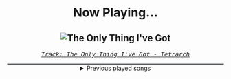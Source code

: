 <div align="center"> 
<h1>Now Playing...</h1>

![The Only Thing I've Got](https://i.scdn.co/image/ab67616d00001e02fd0e05395de69a6a1426916d)
--
_<samp><a href="https://open.spotify.com/track/2ZlWWh8OMxlhLanJG2na5E">Track: The Only Thing I've Got - Tetrarch</a></samp>_

<div style="border: 1px #4B5054 solid"></div>
<details>
  <summary>
    Previous played songs
  </summary>
  <table>
    <thead>
      <tr>
        <th>
          Artist
        </th>
        <th>
          Song
        </th>
        <th>
          Link
        </th>
      </tr>
    </thead>
    <tbody>
      <tr><td>Tetrarch</td><td>The Only Thing I've Got</td><td><a href="https://open.spotify.com/track/2ZlWWh8OMxlhLanJG2na5E">https://open.spotify.com/track/2ZlWWh8OMxlhLanJG2na5E</a></td></tr><tr><td>Tetrarch</td><td>Headspace</td><td><a href="https://open.spotify.com/track/2mhadCMFroFLXw5gd4xvXo">https://open.spotify.com/track/2mhadCMFroFLXw5gd4xvXo</a></td></tr><tr><td>Tetrarch</td><td>The Ugly Side of Me</td><td><a href="https://open.spotify.com/track/5lB3HjnPD2ynRnmzhEjnYC">https://open.spotify.com/track/5lB3HjnPD2ynRnmzhEjnYC</a></td></tr><tr><td>Tetrarch</td><td>Anything Like Myself</td><td><a href="https://open.spotify.com/track/7A8VQqrpJVld15zzPjV2vU">https://open.spotify.com/track/7A8VQqrpJVld15zzPjV2vU</a></td></tr><tr><td>Sabaton</td><td>Hordes of Khan</td><td><a href="https://open.spotify.com/track/0iKl4lIShzrEV904iGjIfE">https://open.spotify.com/track/0iKl4lIShzrEV904iGjIfE</a></td></tr><tr><td>B-Lion</td><td>Destruction Pulse</td><td><a href="https://open.spotify.com/track/4ladnmpUuC9dZGZ8nesvOg">https://open.spotify.com/track/4ladnmpUuC9dZGZ8nesvOg</a></td></tr><tr><td>CANTERVICE</td><td>Point of No Return</td><td><a href="https://open.spotify.com/track/5m6yeyyhbsDcQTagarSB1I">https://open.spotify.com/track/5m6yeyyhbsDcQTagarSB1I</a></td></tr><tr><td>CANTERVICE</td><td>Into the Dark</td><td><a href="https://open.spotify.com/track/21ashceLKcONMmayqIZjza">https://open.spotify.com/track/21ashceLKcONMmayqIZjza</a></td></tr><tr><td>Sakoya</td><td>This Life</td><td><a href="https://open.spotify.com/track/5Wno9o2wx70o4sxgANUAP7">https://open.spotify.com/track/5Wno9o2wx70o4sxgANUAP7</a></td></tr><tr><td>Dangerkids</td><td>blacklist_</td><td><a href="https://open.spotify.com/track/74wFZJquGQZN2VpHBPvQzP">https://open.spotify.com/track/74wFZJquGQZN2VpHBPvQzP</a></td></tr><tr><td>STARSET</td><td>OTHER WORLDS THAN THESE</td><td><a href="https://open.spotify.com/track/0heufLGCARpOYKH2v8IMsj">https://open.spotify.com/track/0heufLGCARpOYKH2v8IMsj</a></td></tr><tr><td>Jay Ray</td><td>I Can't Wait (Metal Remix)</td><td><a href="https://open.spotify.com/track/1zx0F6u84BWMPkLsOiGQqI">https://open.spotify.com/track/1zx0F6u84BWMPkLsOiGQqI</a></td></tr><tr><td>Void Chapter</td><td>Diabolic (feat. Daedric) - Single Edit</td><td><a href="https://open.spotify.com/track/6QtwStnl4ftkois2ADMuOJ">https://open.spotify.com/track/6QtwStnl4ftkois2ADMuOJ</a></td></tr><tr><td>Celldweller</td><td>Ghosts (feat. Tom Salta)</td><td><a href="https://open.spotify.com/track/6cvF950lnWbsNnjaaBA3k5">https://open.spotify.com/track/6cvF950lnWbsNnjaaBA3k5</a></td></tr><tr><td>Infected</td><td>In Flames</td><td><a href="https://open.spotify.com/track/5CGUe52k8mmH36eFp3jqun">https://open.spotify.com/track/5CGUe52k8mmH36eFp3jqun</a></td></tr><tr><td>STARSET</td><td>ECHO</td><td><a href="https://open.spotify.com/track/47pmY6tTSpUV8gfj7Aqoe8">https://open.spotify.com/track/47pmY6tTSpUV8gfj7Aqoe8</a></td></tr><tr><td>Paul Udarov</td><td>Heartless</td><td><a href="https://open.spotify.com/track/4laidm7QyhsId0XX3RQ8Hk">https://open.spotify.com/track/4laidm7QyhsId0XX3RQ8Hk</a></td></tr><tr><td>CANTERVICE</td><td>The Masquerade</td><td><a href="https://open.spotify.com/track/3CmmcZ12AaIwvRNCbUeQf9">https://open.spotify.com/track/3CmmcZ12AaIwvRNCbUeQf9</a></td></tr><tr><td>Nitroverts</td><td>Not A Monster</td><td><a href="https://open.spotify.com/track/4yB5YCGXfZiQLPRTFg7Ocu">https://open.spotify.com/track/4yB5YCGXfZiQLPRTFg7Ocu</a></td></tr><tr><td>Daedric</td><td>Alien Skin</td><td><a href="https://open.spotify.com/track/4St2IFIdSw38TsHKXFs9wX">https://open.spotify.com/track/4St2IFIdSw38TsHKXFs9wX</a></td></tr>
    </tbody>
  </table>
</details>

</div>
